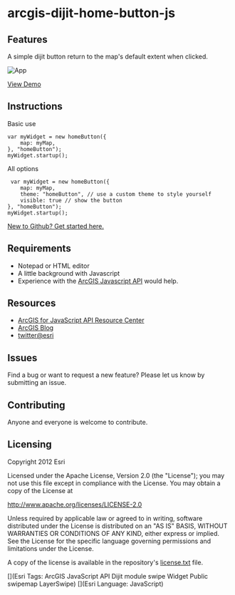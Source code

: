 # arcgis-dijit-home-button-js

## Features
A simple dijit button return to the map's default extent when clicked.

![App](https://raw.github.com/esri/arcgis-dijit-home-button-js/master/images/demo.png)

[View Demo](http://esri.github.com/arcgis-dijit-home-button-js/)

## Instructions

Basic use

    var myWidget = new homeButton({
        map: myMap,
    }, "homeButton");
    myWidget.startup();
    
All options
    
     var myWidget = new homeButton({
        map: myMap,
        theme: "homeButton", // use a custom theme to style yourself
        visible: true // show the button
    }, "homeButton");
    myWidget.startup();


 [New to Github? Get started here.](https://github.com/)

## Requirements

* Notepad or HTML editor
* A little background with Javascript
* Experience with the [ArcGIS Javascript API](http://www.esri.com/) would help.

## Resources

* [ArcGIS for JavaScript API Resource Center](http://help.arcgis.com/en/webapi/javascript/arcgis/index.html)
* [ArcGIS Blog](http://blogs.esri.com/esri/arcgis/)
* [twitter@esri](http://twitter.com/esri)

## Issues

Find a bug or want to request a new feature?  Please let us know by submitting an issue.

## Contributing

Anyone and everyone is welcome to contribute.

## Licensing
Copyright 2012 Esri

Licensed under the Apache License, Version 2.0 (the "License");
you may not use this file except in compliance with the License.
You may obtain a copy of the License at

   http://www.apache.org/licenses/LICENSE-2.0

Unless required by applicable law or agreed to in writing, software
distributed under the License is distributed on an "AS IS" BASIS,
WITHOUT WARRANTIES OR CONDITIONS OF ANY KIND, either express or implied.
See the License for the specific language governing permissions and
limitations under the License.

A copy of the license is available in the repository's [license.txt](https://raw.github.com/Esri/arcgis-dijit-home-button-js/master/license.txt) file.

[](Esri Tags: ArcGIS JavaScript API Dijit module swipe Widget Public swipemap LayerSwipe)
[](Esri Language: JavaScript)

